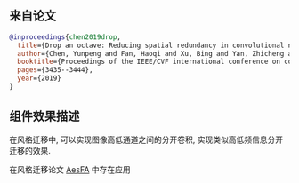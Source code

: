 
## 来自论文

```bibtex
@inproceedings{chen2019drop,
  title={Drop an octave: Reducing spatial redundancy in convolutional neural networks with octave convolution},
  author={Chen, Yunpeng and Fan, Haoqi and Xu, Bing and Yan, Zhicheng and Kalantidis, Yannis and Rohrbach, Marcus and Yan, Shuicheng and Feng, Jiashi},
  booktitle={Proceedings of the IEEE/CVF international conference on computer vision},
  pages={3435--3444},
  year={2019}
}
```

## 组件效果描述

在风格迁移中, 可以实现图像高低通道之间的分开卷积, 实现类似高低频信息分开迁移的效果.

在风格迁移论文 [AesFA](https://ojs.aaai.org/index.php/AAAI/article/view/29232) 中存在应用